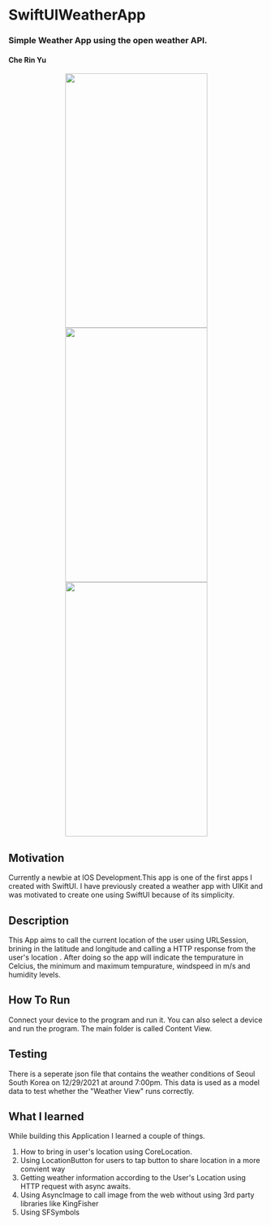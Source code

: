 # SwiftUIWeatherApp
### Simple Weather App using the open weather API.
#### Che Rin Yu 
<center>
  <div>
    <img src = "https://user-images.githubusercontent.com/66363530/147659996-8dcb9e11-4265-47ef-8bde-79567a9ffa99.PNG" width="280" height="500">
    <img src = "https://user-images.githubusercontent.com/66363530/147660345-e209427a-a089-4e06-af0a-6913693ad4cd.PNG" width="280" height="500">
    <img src = "https://user-images.githubusercontent.com/66363530/147660351-f0bcf387-5d43-47f0-8e58-39c6bca303f9.PNG" width="280" height="500">
  </div>
 </center>


## Motivation 
Currently a newbie at IOS Development.This app is one of the first apps I created with SwiftUI. I have previously created a weather app with UIKit and was motivated to create one using SwiftUI because of its simplicity. 

## Description 
This App aims to call the current location of the user using URLSession, brining in the latitude and longitude and calling a HTTP response from the user's location . After doing so the app will indicate the tempurature in Celcius, the minimum and maximum tempurature, windspeed in m/s and humidity levels. 

## How To Run 
Connect your device to the program and run it. 
You can also select a device and run the program. The main folder is called Content View. 

## Testing 
There is a seperate json file that contains the weather conditions of Seoul South Korea on 12/29/2021 at around 7:00pm. This data is used as a model data to test  whether the "Weather View" runs correctly. 

## What I learned 
While building this Application I learned a couple of things. 
1. How to bring in user's location using CoreLocation.
2. Using LocationButton for users to tap button to share location in a more convient way
3. Getting weather information according to the User's Location using HTTP request with async awaits.  
4. Using AsyncImage to call image from the web without using 3rd party libraries like KingFisher 
5. Using SFSymbols 


